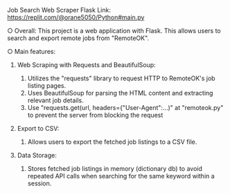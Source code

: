 Job Search Web Scraper
Flask Link: https://replit.com/@orane5050/Python#main.py

○ Overall: This project is a web application with Flask. This allows users to search and export remote jobs from "RemoteOK".

○ Main features:

1. Web Scraping with Requests and BeautifulSoup:
    1) Utilizes the "requests" library to request HTTP to RemoteOK's job listing pages.
    2) Uses BeautifulSoup for parsing the HTML content and extracting relevant job details.
    3) Use "requests.get(url, headers={"User-Agent":...)" at "remoteok.py" to prevent the server from blocking the request

2. Export to CSV:

    1) Allows users to export the fetched job listings to a CSV file.

3. Data Storage:

    1) Stores fetched job listings in memory (dictionary db) to avoid repeated API calls when searching for the same keyword within a session.
